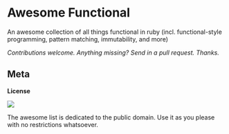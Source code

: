 # Awesome Functional

An awesome collection of all things functional in ruby (incl. functional-style programming, pattern matching, immutability, and more)

_Contributions welcome. Anything missing? Send in a pull request. Thanks._






## Meta

**License**

![](https://publicdomainworks.github.io/buttons/zero88x31.png)

The awesome list is dedicated to the public domain. Use it as you please with no restrictions whatsoever.
